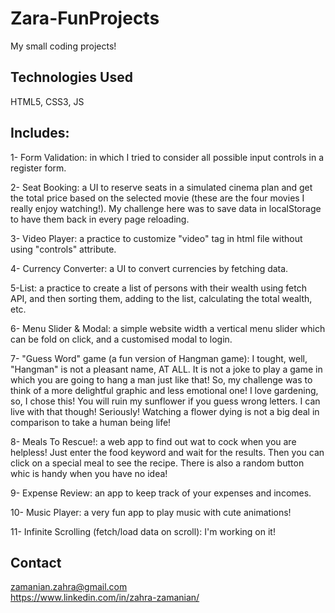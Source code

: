 # Zara-FunProjects
My small coding projects!

## Technologies Used
HTML5, CSS3, JS


## Includes:
1- Form Validation: in which I tried to consider all possible input controls in a register form. 

2- Seat Booking: a UI to reserve seats in a simulated cinema plan and get the total price based on the selected movie (these are the four movies  I really enjoy watching!). My challenge here was to save data in localStorage to have them back in every page reloading. 

3- Video Player: a practice to customize "video" tag in html file without using "controls" attribute.

4- Currency Converter: a UI to convert currencies by fetching data. 

5-List: a practice to create a list of persons with their wealth using fetch API, and then sorting them, adding to the list, calculating the total wealth, etc. 

6- Menu Slider & Modal: a simple website width a vertical menu slider which can be fold on click, and a customised modal to login. 

7- "Guess Word" game (a fun version of Hangman game): I tought, well, "Hangman" is not a pleasant name, AT ALL. It is not a joke to play a game in which you are going to hang a man just like that! So, my challenge was to think of a more delightful graphic and less emotional one! I love gardening, so, I chose this! You will ruin my sunflower if you guess wrong letters. I can live with that though! Seriously! Watching a flower dying is not a big deal in comparison to take a human being life!

8- Meals To Rescue!: a web app to find out wat to cock when you are helpless! Just enter the food keyword and wait for the results. Then you can click on a special meal to see the recipe. There is also a random button whic is handy when you have no idea! 

9- Expense Review: an app to keep track of your expenses and incomes.

10- Music Player: a very fun app to play music with cute animations!

11- Infinite Scrolling (fetch/load data on scroll): I'm working on it!




## Contact
zamanian.zahra@gmail.com  
https://www.linkedin.com/in/zahra-zamanian/
